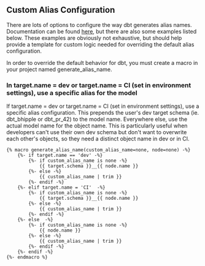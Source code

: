 
## Custom Alias Configuration

There are lots of options to configure the way dbt generates alias names. Documentation can be 
found [here](https://docs.getdbt.com/docs/build/custom-aliases), but 
there are also some examples listed below. These examples are obviously not exhaustive, but 
should help provide a template for custom logic needed for overriding the default alias configuration.

In order to override the default behavior for dbt, you must create
a macro in your project named generate_alias_name.

### In target.name = dev or target.name = CI (set in environment settings), use a specific alias for the model

If target.name = dev or target.name = CI (set in environment settings), use a specific alias configuration. 
This prepends the user's dev target schema (ie. dbt_bhipple or dbt_pr_42) to the model name. 
Everywhere else, use the actual model name for the object name. 
This is particularly useful when developers can't use their own dev schema but don't want to overwrite each other's objects, so they need a distinct object name in dev or in CI.

```
{% macro generate_alias_name(custom_alias_name=none, node=none) -%}
    {%- if target.name == 'dev' -%}
        {%- if custom_alias_name is none -%}
            {{ target.schema }}__{{ node.name }}
        {%- else -%}
            {{ custom_alias_name | trim }}
        {%- endif -%}
    {%- elif target.name = 'CI'  -%}
        {%- if custom_alias_name is none -%}
            {{ target.schema }}__{{ node.name }}
        {%- else -%}
            {{ custom_alias_name | trim }}
        {%- endif -%}
    {%- else  -%}
        {%- if custom_alias_name is none -%}
            {{ node.name }}
        {%- else -%}
            {{ custom_alias_name | trim }}
        {%- endif -%}
    {%- endif -%}
{%- endmacro %}
```